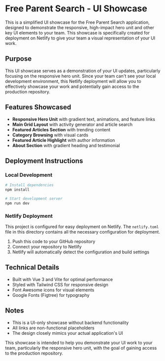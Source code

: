 # Free Parent Search - UI Showcase

This is a simplified UI showcase for the Free Parent Search application, designed to demonstrate the responsive, high-impact hero unit and other key UI elements to your team. This showcase is specifically created for deployment on Netlify to give your team a visual representation of your UI work.

## Purpose

This UI showcase serves as a demonstration of your UI updates, particularly focusing on the responsive hero unit. Since your team can't see your local development environment, this Netlify deployment will allow you to effectively showcase your work and potentially gain access to the production repository.

## Features Showcased

- **Responsive Hero Unit** with gradient text, animations, and feature links
- **Main Grid Layout** with activity generator and article search
- **Featured Articles Section** with trending content
- **Category Browsing** with visual cards
- **Featured Article Highlight** with author information
- **About Section** with gradient heading and testimonial

## Deployment Instructions

### Local Development

```bash
# Install dependencies
npm install

# Start development server
npm run dev
```

### Netlify Deployment

This project is configured for easy deployment on Netlify. The `netlify.toml` file in this directory contains all the necessary configuration for deployment.

1. Push this code to your GitHub repository
2. Connect your repository to Netlify
3. Netlify will automatically detect the configuration and build settings

## Technical Details

- Built with Vue 3 and Vite for optimal performance
- Styled with Tailwind CSS for responsive design
- Font Awesome icons for visual elements
- Google Fonts (Figtree) for typography

## Notes

- This is a UI-only showcase without backend functionality
- All links are non-functional placeholders
- The design closely mimics your actual application's UI

This showcase is intended to help you demonstrate your UI work to your team, particularly the responsive hero unit, with the goal of gaining access to the production repository.
